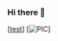 ### Hi there 👋

<!--
**noncoding3torus/noncoding3torus** is a ✨ _special_ ✨ repository because its `README.md` (this file) appears on your GitHub profile.

Here are some ideas to get you started:

- 🔭 I’m currently working on ...
- 🌱 I’m currently learning ...
- 👯 I’m looking to collaborate on ...
- 🤔 I’m looking for help with ...
- 💬 Ask me about ...
- 📫 How to reach me: ...
- 😄 Pronouns: ...
- ⚡ Fun fact: ...
-->
[[test](https://www.wikipedia.com)]
[![PIC](https://upload.wikimedia.org/wikipedia/commons/thumb/5/51/Cooper_Kupp.jpg/800px-Cooper_Kupp.jpg)]
